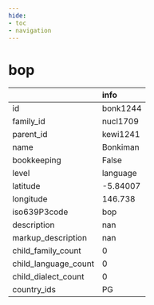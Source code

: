 ```yaml
---
hide:
- toc
- navigation
---
```

# bop
|                      | info     |
|:---------------------|:---------|
| id                   | bonk1244 |
| family_id            | nucl1709 |
| parent_id            | kewi1241 |
| name                 | Bonkiman |
| bookkeeping          | False    |
| level                | language |
| latitude             | -5.84007 |
| longitude            | 146.738  |
| iso639P3code         | bop      |
| description          | nan      |
| markup_description   | nan      |
| child_family_count   | 0        |
| child_language_count | 0        |
| child_dialect_count  | 0        |
| country_ids          | PG       |